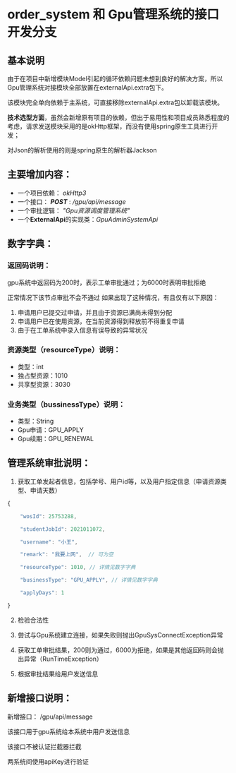 # order_system 和 Gpu管理系统的接口开发分支

## 基本说明

由于在项目中新增模块Model引起的循环依赖问题未想到良好的解决方案，所以Gpu管理系统对接模块全部放置在externalApi.extra包下。

该模块完全单向依赖于主系统，可直接移除externalApi.extra包以卸载该模块。


**技术选型方面**，虽然会新增原有项目的依赖，但出于易用性和项目成员熟悉程度的考虑，请求发送模块采用的是okHttp框架，而没有使用spring原生工具进行开发；

对Json的解析使用的则是spring原生的解析器Jackson
## 主要增加内容：

- 一个项目依赖：  _okHttp3_
- 一个接口： _**POST**_ :  _/gpu/api/message_   
- 一个审批逻辑： _"Gpu资源调度管理系统"_
- 一个**ExternalApi**的实现类：_GpuAdminSystemApi_

## 数字字典：
### 返回码说明：
gpu系统中返回码为200时，表示工单审批通过；为6000时表明审批拒绝

正常情况下该节点审批不会不通过
如果出现了这种情况，有且仅有以下原因：

1. 申请用户已提交过申请，并且由于资源已满尚未得到分配
2. 申请用户已在使用资源，在当前资源得到释放前不得重复申请
3. 由于在工单系统中录入信息有误导致的异常状况

### 资源类型（resourceType）说明：
- 类型：int
- 独占型资源：1010
- 共享型资源：3030

### 业务类型（bussinessType）说明：
- 类型：String
- Gpu申请：GPU_APPLY
- Gpu续期：GPU_RENEWAL


## 管理系统审批说明：
1. 获取工单发起者信息，包括学号、用户id等，以及用户指定信息（申请资源类型、申请天数）

```javascript
{

    "wosId": 25753288,

    "studentJobId": 2021011072,

    "username": "小王",

    "remark": "我要上网",  // 可为空

    "resourceType": 1010, // 详情见数字字典

    "businessType": "GPU_APPLY", // 详情见数字字典

    "applyDays": 1

}
```
2. 检验合法性

3. 尝试与Gpu系统建立连接，如果失败则抛出GpuSysConnectException异常

4. 获取工单审批结果，200则为通过，6000为拒绝，如果是其他返回码则会抛出异常（RunTimeException）

5. 根据审批结果给用户发送信息

## 新增接口说明：
新增接口： /gpu/api/message

该接口用于gpu系统给本系统中用户发送信息

该接口不被认证拦截器拦截

两系统间使用apiKey进行验证
